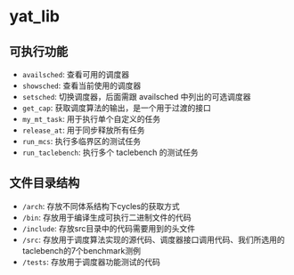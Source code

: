 # yat_lib

## 可执行功能

- `availsched`: 查看可用的调度器
- `showsched`: 查看当前使用的调度器
- `setsched`: 切换调度器，后面需跟 availsched 中列出的可选调度器
- `get_cap`: 获取调度算法的输出，是一个用于过渡的接口
- `my_mt_task`: 用于执行单个自定义的任务
- `release_at`: 用于同步释放所有任务
- `run_mcs`: 执行多临界区的测试任务
- `run_taclebench`: 执行多个 taclebench 的测试任务

## 文件目录结构

- `/arch`: 存放不同体系结构下cycles的获取方式
- `/bin`: 存放用于编译生成可执行二进制文件的代码
- `/include`: 存放src目录中的代码需要用到的头文件
- `/src`: 存放用于调度算法实现的源代码、调度器接口调用代码、我们所选用的taclebench的7个benchmark测例
- `/tests`: 存放用于调度器功能测试的代码